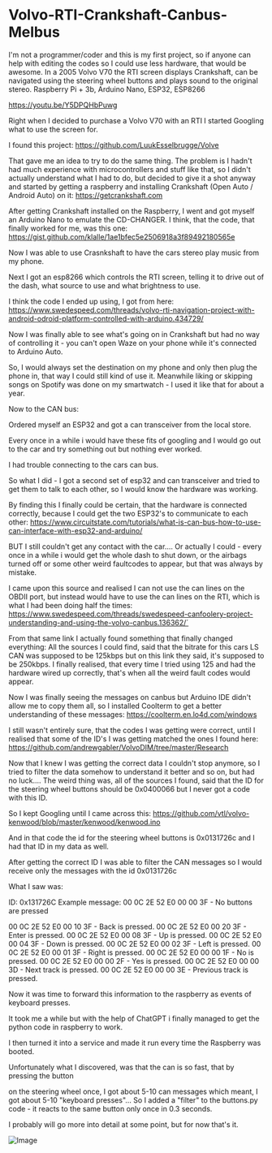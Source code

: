 # Volvo-RTI-Crankshaft-Canbus-Melbus
I'm not a programmer/coder and this is my first project, so if anyone can help with editing the codes so I could use less hardware, that would be awesome. In a 2005 Volvo V70 the RTI screen displays Crankshaft, can be navigated using the steering wheel buttons and plays sound to the original stereo. Raspberry Pi + 3b, Arduino Nano, ESP32, ESP8266

https://youtu.be/Y5DPQHbPuwg

Right when I decided to purchase a Volvo V70 with an RTI I started Googling what to use the screen for.

I found this project: https://github.com/LuukEsselbrugge/Volve

That gave me an idea to try to do the same thing.
The problem is I hadn't had much experience with microcontrollers and stuff like that, so I didn't actually understand what I had to do, but decided to give it a shot anyway and started by getting a raspberry and installing Crankshaft (Open Auto / Android Auto) on it: 
https://getcrankshaft.com

After getting Crankshaft installed on the Raspberry, I went and got myself an Arduino Nano to emulate the CD-CHANGER. I think, that the code, that finally worked for me, was this one: https://gist.github.com/klalle/1ae1bfec5e2506918a3f89492180565e

Now I was able to use Crasnkshaft to have the cars stereo play music from my phone.

Next I got an esp8266 which controls the RTI screen, telling it to drive out of the dash, what source to use and what brightness to use.

I think the code I ended up using, I got from here: https://www.swedespeed.com/threads/volvo-rti-navigation-project-with-android-odroid-platform-controlled-with-arduino.434729/

Now I was finally able to see what's going on in Crankshaft but had no way of controlling it - you can't open Waze on your phone while it's connected to Arduino Auto.

So, I would always set the destination on my phone and only then plug the phone in, that way I could still kind of use it. Meanwhile liking or skipping songs on Spotify was done on my smartwatch - I used it like that for about a year.

Now to the CAN bus:

Ordered myself an ESP32 and got a can transceiver from the local store.

Every once in a while i would have these fits of googling and I would go out to the car and try something out but nothing ever worked.

I had trouble connecting to the cars can bus.

So what I did - I got a second set of esp32 and can transceiver and tried to get them to talk to each other, so I would know the hardware was working.

By finding this I finally could be certain, that the hardware is connected correctly, because I could get the two ESP32's to communicate to each other: https://www.circuitstate.com/tutorials/what-is-can-bus-how-to-use-can-interface-with-esp32-and-arduino/

BUT I still couldn't get any contact with the car.... Or actually I could - every once in a while i would get the whole dash to shut down, or the airbags turned off or some other weird faultcodes to appear, but that was always by mistake.

I came upon this source and realised I can not use the can lines on the OBDII port, but instead would have to use the can lines on the RTI, which is what I had been doing half the times: https://www.swedespeed.com/threads/swedespeed-canfoolery-project-understanding-and-using-the-volvo-canbus.136362/´

From that same link I actually found something that finally changed everything: All the sources I could find, said that the bitrate for this cars LS CAN was supposed to be 125kbps but on this link they said, it's supposed to be 250kbps. I finally realised, that every time I tried using 125 and had the hardware wired up correctly, that's when all the weird fault codes would appear.

Now I was finally seeing the messages on canbus but Arduino IDE didn't allow me to copy them all, so I installed Coolterm to get a better understanding of these messages: https://coolterm.en.lo4d.com/windows

I still wasn't entirely sure, that the codes I was getting were correct, until I realised that some of the ID's I was getting matched the ones I found here: https://github.com/andrewgabler/VolvoDIM/tree/master/Research

Now that I knew I was getting the correct data I couldn't stop anymore, so I tried to filter the data somehow to understand it better and so on, but had no luck.... The weird thing was, all of the sources I found, said that the ID for the steering wheel buttons should be 0x0400066 but I never got a code with this ID.

So I kept Googling until I came across this: https://github.com/vtl/volvo-kenwood/blob/master/kenwood/kenwood.ino

And in that code the id for the steering wheel buttons is 0x0131726c and I had that ID in my data as well. 

After getting the correct ID I was able to filter the CAN messages so I would receive only the messages with the id 0x0131726c

What I saw was:

ID: 0x131726C
Example message: 00 0C 2E 52 E0 00 00 3F - No buttons are pressed

00 0C 2E 52 E0 00 10 3F - Back is pressed.
00 0C 2E 52 E0 00 20 3F - Enter is pressed.
00 0C 2E 52 E0 00 08 3F - Up is pressed.
00 0C 2E 52 E0 00 04 3F - Down is pressed.
00 0C 2E 52 E0 00 02 3F - Left is pressed.
00 0C 2E 52 E0 00 01 3F - Right is pressed.
00 0C 2E 52 E0 00 00 1F - No is pressed.
00 0C 2E 52 E0 00 00 2F - Yes is pressed.
00 0C 2E 52 E0 00 00 3D - Next track is pressed.
00 0C 2E 52 E0 00 00 3E - Previous track is pressed.


Now it was time to forward this information to the raspberry as events of keyboard presses.

It took me a while but with the help of ChatGPT i finally managed to get the python code in raspberry to work.

I then turned it into a service and made it run every time the Raspberry was booted.

Unfortunately what I discovered, was that the can is so fast, that by pressing the button

 on the steering wheel once, I got about 5-10  can messages which meant, I got about 5-10 "keyboard presses"... So I added a "filter" to the buttons.py code - it reacts to the same button only once in 0.3 seconds.


I probably will go more into detail at some point, but for now that's it.

![Image](https://user-images.githubusercontent.com/50247619/251963724-3f1f68fc-9c28-4a6d-a523-0d869fcc9419.png)
